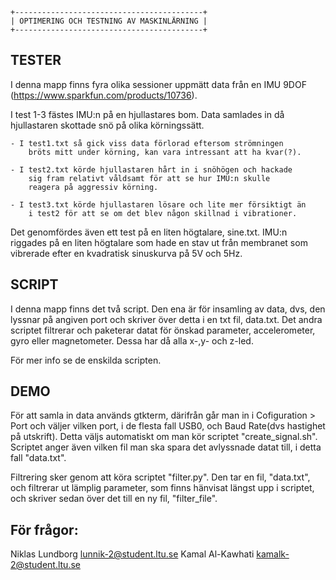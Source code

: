 	+------------------------------------------+
	| OPTIMERING OCH TESTNING AV MASKINLÄRNING |
	+------------------------------------------+

 TESTER 
---------------
I denna mapp finns fyra olika sessioner uppmätt data från en IMU 9DOF
(https://www.sparkfun.com/products/10736).

I test 1-3 fästes IMU:n på en hjullastares bom. Data samlades in då
hjullastaren skottade snö på olika körningssätt. 

	- I test1.txt så gick viss data förlorad eftersom strömningen
		bröts mitt under körning, kan vara intressant att ha kvar(?).
	
	- I test2.txt körde hjullastaren hårt in i snöhögen och hackade
		sig fram relativt våldsamt för att se hur IMU:n skulle
		reagera på aggressiv körning.
	
	- I test3.txt körde hjullastaren lösare och lite mer försiktigt än
		i test2 för att se om det blev någon skillnad i vibrationer.

Det genomfördes även ett test på en liten högtalare, sine.txt. IMU:n riggades
på en liten högtalare som hade en stav ut från membranet som vibrerade
efter en kvadratisk sinuskurva på 5V och 5Hz.



SCRIPT
---------------
I denna mapp finns det två script. Den ena är för insamling av data, dvs, den
lyssnar på angiven port och skriver över detta i en txt fil, data.txt.
Det andra scriptet filtrerar och paketerar datat för önskad parameter,
accelerometer, gyro eller magnetometer. Dessa har då alla x-,y- och z-led.

För mer info se de enskilda scripten.



DEMO
---------------
För att samla in data används gtkterm, därifrån går man  in i
Cofiguration > Port och väljer vilken port, i de flesta fall USB0,
och Baud Rate(dvs hastighet på utskrift). Detta väljs automatiskt om man kör
scriptet "create_signal.sh". Scriptet anger även vilken fil man ska spara det
avlyssnade datat till, i detta fall "data.txt".

Filtrering sker genom att köra scriptet "filter.py". Den tar en fil,
"data.txt", och filtrerar ut lämplig parameter, som finns hänvisat längst
upp i scriptet, och skriver sedan över det till en ny fil, "filter_file".



För frågor:
---------------
Niklas Lundborg		lunnik-2@student.ltu.se
Kamal Al-Kawhati	kamalk-2@student.ltu.se
